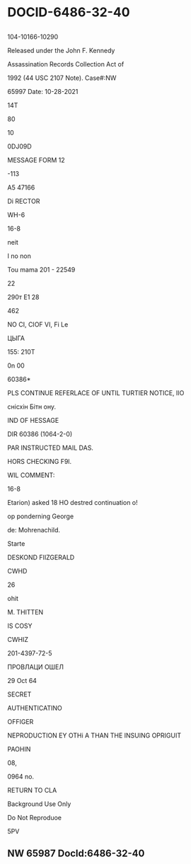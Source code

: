# DOCID-6486-32-40

##
104-10166-10290

Released under the John F. Kennedy

Assassination Records Collection Act of

1992 (44 USC 2107 Note). Case#:NW

65997 Date: 10-28-2021

14T

80

10

0DJ09D

MESSAGE FORM 12

-113

A5 47166

Di RECTOR

WH-6

16-8

neit

I no non

Tou mama 201 - 22549

22

290т E1 28

462

NO CI, CIOF VI, Fi Le

ЦЫГА

155: 210T

0n 00

60386*

PLS CONTINUE REFERLACE OF UNTIL TURTIER NOTICE, IIO

снісхін Бітн ону.

IND OF HESSAGE

DIR 60386 (1064-2-0)

PAR INSTRUCTED MAIL DAS.

HORS CHECKING F9l.

WIL COMMENT:

16-8

Etarion) asked 18 HO destred continuation o!

op ponderning George

de: Mohrenachild.

Starte

DESKOND FIIZGERALD

CWHD

26

ohit

M. THITTEN

IS COSY

CWHIZ

201-4397-72-5

ПРОВЛАЦИ ОШЕЛ

29 Oct 64

SECRET

AUTHENTICATINO

OFFIGER

NEPRODUCTION EY OTHi A THAN THE INSUING OPRIGUIT

PAOHIN

08,

0964 no.

RETURN TO CLA

Background Use Only

Do Not Reproduoe

5PV

NW 65987 Docld:6486-32-40
---

